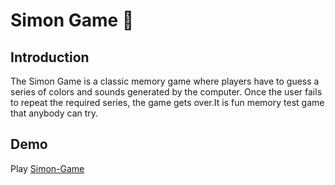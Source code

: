 # Simon Game 🏅

## Introduction

The Simon Game is a classic memory game where players have to guess a series of colors and sounds generated by the computer. Once the user fails to repeat the required series, the game gets over.It is  fun memory test game that anybody can try.

## Demo

Play [Simon-Game](https://rahulyadav147.github.io/Simon-Game/)
